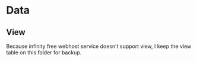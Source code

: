 # Data

## View

Because infinity free webhost service doesn't support view, I keep the view
table on this folder for backup.
